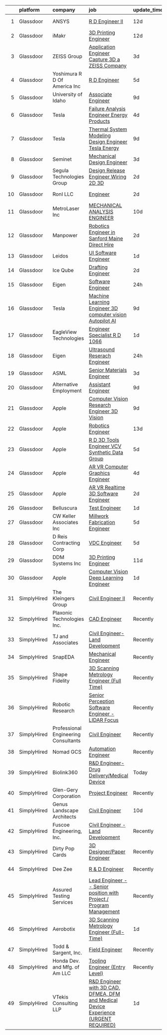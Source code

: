 

|    | platform    | company                              | job                                                                                                                                                                                                                                                                                                                                                                                                                                                                                                                                                                                                                                                                                                                                                                                                                                                                                                                                                                                                                                                                                                                                                                                                                                                                                                                                                                                               | update_time   | location           |
|---:|:------------|:-------------------------------------|:--------------------------------------------------------------------------------------------------------------------------------------------------------------------------------------------------------------------------------------------------------------------------------------------------------------------------------------------------------------------------------------------------------------------------------------------------------------------------------------------------------------------------------------------------------------------------------------------------------------------------------------------------------------------------------------------------------------------------------------------------------------------------------------------------------------------------------------------------------------------------------------------------------------------------------------------------------------------------------------------------------------------------------------------------------------------------------------------------------------------------------------------------------------------------------------------------------------------------------------------------------------------------------------------------------------------------------------------------------------------------------------------------|:--------------|:-------------------|
|  1 | Glassdoor   | ANSYS                                | [R D Engineer II](https://www.glassdoor.com/partner/jobListing.htm?pos=122&ao=1110586&s=58&guid=0000018397890c4fb1c93f76bf0ba20b&src=GD_JOB_AD&t=SR&vt=w&cs=1_1564cdd2&cb=1664694685161&jobListingId=1008148245836&cpc=BC94DADD91C18169&jrtk=3-0-1geboi33qi9ij801-1geboi34aihnu800-2c2fb8e9d962febe--6NYlbfkN0C1CYJ5HQK12A7y0ZBhFhW3e-LGRaOWowYCOYawr20fAAtkdEaA_V0btbDEqyXyfl7_0kNtK_bvxMJxlJXXKhoUYNO0ePNhFwZtOTpA0i9W9nTzcCKfGJsNb9XmuiTMBZNAhMpLB40Gs7KMLqqHMtG-fEO9ycoEOJrF6S6W8ElvmfESOwCaAKOLjRc4VvuPov5HZ20vhh8JIhu5G3ZAt5-IMZPC2i2GEkpJZOJRrI1j_OzGC7nOK-F_qf40KgtX9HRTcNTQiY6CXrTv9PO0jsgFiQDrFP-h_zObg8v6QF7ViQ17a5qrrmlfEMZAiVUnrrnd6FOK5Z3tcsT5HAzduodd0ttoBA5D63leO19TJ_RnII9mr7qiX5HGGAWNl_qcxCnkJ1lebQvCVSgMty8l3irYoRwF1SztskFnTaDjYcBG_HeBYu5CqETquvyGKzr9fnnhQ6QO94rM2Vx7et3FvGxGT6TUIiQCzLLFXB4LzjgHMGuMn3ul0FFAbt8TIy-JK_wFRW8a4lTBflq6MwQY-PrU_DzdibS-G3Sjir96PXnbgVCOjGdfuOq9)                                                                                                                                                                                                                                                                                                                                                                                                                                                                                             | 12d           | San Jose, CA       |
|  2 | Glassdoor   | iMakr                                | [3D Printing Engineer](https://www.glassdoor.com/partner/jobListing.htm?pos=102&ao=1110586&s=58&guid=0000018397890c4fb1c93f76bf0ba20b&src=GD_JOB_AD&t=SR&vt=w&ea=1&cs=1_a1f0c28a&cb=1664694685159&jobListingId=1008149328554&cpc=4AD8EA367C4B8F97&jrtk=3-0-1geboi33qi9ij801-1geboi34aihnu800-be0d88b5a5c7d15e--6NYlbfkN0Cp_WSJKd_Pz82imZmURPbhd3kYBsiZi4lpMLOH6vOlLB-LEcol-KSTy5f3o9ziClAHIcFlv-KA-LtdMRhU_IJKDfqwkxSJszgGYJ-M2QnMEotZaTd2K9bUuGl18AMjbb77X-PT6IPj0kLBYFPZG9QBu-OMzvNwCyD6oCKSnAKME-6O2gFRDfvxZe_wrVlzMhJ-iUyYSKngvJSLLLMQIiggYjjHT6vehaldtOkEAF35HG9VXqCJEUZy-UV8dg8yYhFTy2p_0eovw0mQIrZelxU4AZDVispPMZKhDEd5HiPGLSYKDAs3XOZtEY7VMoNFAtoUnGmkW_Y7AqAnw8V7lsbxPlSwDP8QCs4fyz8Fujh3jUpgpZKf-GsuEqS9Hq4NOpgFoXwYXhRk6hRg29ulHOfq2q_9XQnaYmJBIuhi4suh-2VLWmc9TMaXZnPwsJtvM22GyVnC-7JBSybXcvbsTNurLNvU38cUYx358ZNv-xPfy7irMFcDyntpUgPjAqb5VuQC41uy8o4KRLmzkVOB-Wc2)                                                                                                                                                                                                                                                                                                                                                                                                                                                                                                                   | 12d           | Brooklyn, NY       |
|  3 | Glassdoor   | ZEISS Group                          | [Application Engineer  Capture 3D  a ZEISS Company](https://www.glassdoor.com/partner/jobListing.htm?pos=120&ao=1110586&s=58&guid=0000018397890c4fb1c93f76bf0ba20b&src=GD_JOB_AD&t=SR&vt=w&ea=1&cs=1_d1ae9a66&cb=1664694685161&jobListingId=1008168959646&cpc=C19BE7EA145E205E&jrtk=3-0-1geboi33qi9ij801-1geboi34aihnu800-f324079a04101e0f--6NYlbfkN0ABwDUVlT3Pw5qAnq35jQOIcsB_LA26JxM8HdsefTKsTYrVDwiM5TWMOlGhmVVsAqFq6O2qoDahaTQUUry23CMEJkvDFUwFp3I6OZKqvUTIO8ASdqKOwPXaoeMWfG6j0YwA-KyTJn8Py_K_7Wn7XzZ_ZyR0Ab_Kc2-QwAvd78vUpyIGwl7qYqU_23xoJnvJGf9TMAHTJuSIYKl6ZGtC4ZEfCf1MWVXKqfnzI3iZonHewEwYQQJMvz3XsbwxDBc117sEoT9Y_IvuTndYqq6rR3BfLfngqltCJbBfj4cKjtisFUxJOgycVubb07xCGr_A7U8MGNkKHpq2WVbEscnoYMvEBKcBoaQnvf6vk1qNcp2YC-PTG2k3FoHEUBynbfIwB_a4N3Gx7IlNzQh6eQSMiEO_qq4VVZ8ccylR8BRcKE3Ks9lln6owiMleUj3R5zkSd4lD34qkcY48wJ7mVrNkkjni21j629UWC50aaD44hJ1Ns-MFQvee7m7G6n-w0hW1iNCdoX7fSO9lkzA7BsmMNUp3bC007thooGaRcCVG1GkTnQ%3D%3D)                                                                                                                                                                                                                                                                                                                                                                                                                                                          | 3d            | Santa Ana, CA      |
|  4 | Glassdoor   | Yoshimura R D Of America  Inc        | [R D Engineer](https://www.glassdoor.com/partner/jobListing.htm?pos=119&ao=1110586&s=58&guid=0000018397890c4fb1c93f76bf0ba20b&src=GD_JOB_AD&t=SR&vt=w&ea=1&cs=1_7232d2c5&cb=1664694685161&jobListingId=1008163596718&cpc=A356F292FF34F670&jrtk=3-0-1geboi33qi9ij801-1geboi34aihnu800-324da9eeb5668e3e--6NYlbfkN0Af7IH--f52cTUDwFMUanxXcd3NiV5wYJyzlyk1G5yREQF66bFL11wAId_9hqsQjP7OLjrKXBlbxvmPhRvXC0TuzHgmATA6BCaU3MIA3qoG5iYxQfy85KZDxHzl8PhoEiPyqdMzmxTGQQoNsCUFSRcqScZAl5Zk-6A-jGgcUPz4AyuYV_D6Wl_mRMwYsdj2dYyEuiJlNs-9kDCPWV66VtgFtx6dQgzAY4RtvQakZ1G_XU095IniwwO_i-W8dvvjG3fD5jxROVyVBBHdA3ud1XbTYB7i8cmSb9cLZKGJh3uFWdNxhk4HP6bsUm7jtuFtHaHzx3hgABFjONRLWFdETpwPC2kGT2uVGR4rY2haKb_EMehSSl8p6BMnx1lFcB5nm62cYYXqvhrSqwwqE7pXxkuDE9jEvPMSbwoJaiVJ_Rk7UMYo3ZYKgwx3ZyLTDTH_-dR316gkKgetBGQOCms4d92ze5MpAwYc0XTPuZumrGs8Flq8hUpCxxu4-PdQJ8EyGLR8jgSvKX2Va2R6Uu6Q1-o1)                                                                                                                                                                                                                                                                                                                                                                                                                                                                                                                           | 5d            | Chino, CA          |
|  5 | Glassdoor   | University of Idaho                  | [Associate Engineer](https://www.glassdoor.com/partner/jobListing.htm?pos=107&ao=1110586&s=58&guid=0000018397890c4fb1c93f76bf0ba20b&src=GD_JOB_AD&t=SR&vt=w&cs=1_5117b88d&cb=1664694685159&jobListingId=1008157027137&cpc=039DA5D2EB257540&jrtk=3-0-1geboi33qi9ij801-1geboi34aihnu800-17ed2184d355e8ee--6NYlbfkN0C3BzQoXwz1MV12nennXSH4XHtHixj9qnUptUTwomOmbFqIS368EfB4z5Ing23qLFI9tUkDGY76CsCdAl9zg_RCJc2k_Nle-qcuES2TdsiB0GmqLoegFcknwaL1O8Ch8gE7irKbfxMrmFOYvY47YK5OjRlBwx15igQ3zF3XVH1rIbvS47d8tSZFVUmIkat4yvAu9U9TIpr_byRUSrH5QJRUlv4uFHGzstJ-cigQSxbqE-aLhrtt0oO4tfyz1FAH_Hb3ln-l1nTlnYcA9TtKrWXSviuKyJeibM2YmMLCTggJpjcv5oZdRjGWhU-b1egMqWyQijpFZWqSgADitRj3avZVi1Top0VirgrZSLn4TRmRozAHCBcsOyUS5x59WNGTs25aSsqwlFqxAZoZRpWT1eAgZc65QXSCWvszh2DtSM2zYpR13Q1DeYINYKMKc3UAx6cYIyqIapvpEFT0T_l_8ewO)                                                                                                                                                                                                                                                                                                                                                                                                                                                                                                                                                                                          | 9d            | Boise, ID          |
|  6 | Glassdoor   | Tesla                                | [Failure Analysis Engineer   Energy Products](https://www.glassdoor.com/partner/jobListing.htm?pos=130&ao=1110586&s=58&guid=0000018397890c4fb1c93f76bf0ba20b&src=GD_JOB_AD&t=SR&vt=w&cs=1_ae318265&cb=1664694685162&jobListingId=1008164707386&cpc=654405A9B1E0A9F5&jrtk=3-0-1geboi33qi9ij801-1geboi34aihnu800-4b62a87f95039c58--6NYlbfkN0BkX03mv_qGbDFMol2YHqLRvzzvm2LmpzMO_FcYL_FtJlnJTzsjtFTdelRG5HbGrIfwhsFhP7nCQWLe-qGtTXlMaURe3SqBk-CRP46NEO9NjNNgCruejaL2BwQikU0nKzd-zrm0vOPSvBg6AbR6d85NzyO00-8upTpB2lum3IrREHumqkiKwNr0TMKpSHYv8j4aeOT9neHZuc89w8QCBP9Q-QL7ct386-1frH1t4sZ6RouSnIGEE8t2aBBHK4jJvOSvqSKE00An4KhpETtv84PNCk7NUwFn-U6BqWic2CJr1cjQmXHUKo3kLBhpz5djgsRMle_6ATatlH98RPZtRZhvdMBepELDIWPp4HZFlJeI37KBpSoQBN-Q1iJZ048gCkNSk1DNhWPF9q6KWCT9xnr6efjMH8cFwDlcww-UVgmtarul6JyGSpyNQwa5V2wJ_1MgLQBwPYRUNYPm_YrFgGGVphwh3AY66xjkXIDB7hIU7ZjrE_E-xvlRib4rsDvmfjR-ThtG7r-I3w%3D%3D)                                                                                                                                                                                                                                                                                                                                                                                                                                                                                                     | 4d            | Palo Alto, CA      |
|  7 | Glassdoor   | Tesla                                | [Thermal System Modeling   Design Engineer   Tesla Energy](https://www.glassdoor.com/partner/jobListing.htm?pos=123&ao=1110586&s=58&guid=0000018397890c4fb1c93f76bf0ba20b&src=GD_JOB_AD&t=SR&vt=w&cs=1_feec6f04&cb=1664694685161&jobListingId=1008157143649&cpc=654405A9B1E0A9F5&jrtk=3-0-1geboi33qi9ij801-1geboi34aihnu800-60b9ab388537356e--6NYlbfkN0BkX03mv_qGbDFMol2YHqLRvzzvm2LmpzMO_FcYL_FtJlnJTzsjtFTdelRG5HbGrIeCZP9oCSI6IkfhY8Abfd0JaqZnVfIB5X8X3ozAa4Q-D4erjnObdCn3shoA78AE1rPOI1E8DjIYvWF-QTIMEQJCZjmLVQg4aJsH0sdnY_7r8kHkNq5-jT_s5bYgAbuEnxNMb5zRoiVO2uqlMgrKRlIkRMlbPeCf_XYoUVJcnzOtcJj6a4YKJi2TUh2-oWPByuoXRognJ9YwcGWF1QNItMV2CPH0J9WUJtYI_JqMbo-_WDKsx4yKckp8B-2TFWCiTWwcCOzYYGwIk0tHFflpNmZmvWa-fv5kv4IFF1j0aH4FLbiDfBdxRf7NpIH_6jU6eQwXlhNMQH95X_U3WD6bnDEBtrJK3FJ7oEfhtJ2-XB4CSiiTzR3RMXdasue2aKmYsQkXD_8kav3PA-3Hnhipsg00o88HY5XFQ9TP1L9WlZwOHJbvgt6VYmrC89_I2Jv86n8BzdV2vLsNmCV2Hxi0zcM3)                                                                                                                                                                                                                                                                                                                                                                                                                                                                                    | 9d            | Palo Alto, CA      |
|  8 | Glassdoor   | Seminet                              | [Mechanical Design Engineer](https://www.glassdoor.com/partner/jobListing.htm?pos=117&ao=1110586&s=58&guid=0000018397890c4fb1c93f76bf0ba20b&src=GD_JOB_AD&t=SR&vt=w&ea=1&cs=1_7a7767d5&cb=1664694685160&jobListingId=1008168646703&cpc=235F38378B0CF412&jrtk=3-0-1geboi33qi9ij801-1geboi34aihnu800-407502409e2f2260--6NYlbfkN0AuAjYKnBHsdkcMxrD7ZJITXxV72vImVt5xOyKRJQecNC9OW9e4NL-wLbES4KCY9yMmikcG8kgcmrBQcqi7O-x7spuQqjYUrQMVDojYjW4Y-nS6wc79eAcItaOzTDHtHpiIW-oilUY-m48xjG0EWeGSmTbhvwFinSHWKmNOUzXSTWp6FFkr2YD7BKwIcJwDPIeQLSQmttTcqZW9AtqluW_nNNQzGJEOYepdHTBh4E886qY-B8haWKNgt8tOsy3o3dj1-EdD05F-7DmsUoSJVgCmHo-cHcVhUpOeeDmQ6StPAx5n-AuBGM0Ubjh82K3ACYz1c0Bet0jQy73bdDiw2Cx73J9BLivzVXQxe8NWDVtoDA4D3mKZFn9AXJKuWTRyoxckp32jUTAkWAqJTWszV7pOXn27nnGcVl31QE_-_JZEJiPu2LoIVlBINfxQ1s2R4JlKlfZ-UhxCon8-VrapOUMc8tvocdTmx0_2AP2Jw3VaxEfrd6IqBxcP5wec7p8br5AKTySmdRgpTSfRPzUxMXTJ)                                                                                                                                                                                                                                                                                                                                                                                                                                                                                                             | 3d            | San Jose, CA       |
|  9 | Glassdoor   | Segula Technologies Group            | [Design Release Engineer   Wiring 2D   3D](https://www.glassdoor.com/partner/jobListing.htm?pos=105&ao=1110586&s=58&guid=0000018397890c4fb1c93f76bf0ba20b&src=GD_JOB_AD&t=SR&vt=w&ea=1&cs=1_f1fbf704&cb=1664694685159&jobListingId=1008170914642&cpc=4A4F3732B778070B&jrtk=3-0-1geboi33qi9ij801-1geboi34aihnu800-ed44c82e1463e642--6NYlbfkN0BzyIYrTMR_AjNKh_kvAG8N613gtHPANQ3sdLTkrtBd-8karw_UYrYBQ0FQtDD5mcsiGmrQPpNhwwWH2PN5tLUfk-AR5jdqd2uDvgG7hE7eTQfaE6Fm6AaZ5MIam9n802sbJiETwZ9WIuAEZhz8_fxTsx0bae_7zfA9tDpneOarFu3PE35975TzSUhxH9Ko2r_4pzA_PaVwdm7QN1N7bs3oQFMTjHYUZ_kREMfyF56Xq3lGdCEmMyWVUPtSus-Ty4WAYUGrFhd8RCJsdEzC2gSzkxszXYEj9xvCpUIdjZZuM0ryxhNZGZhNtETmj-_JOWWeM4r885pOKHmap8uI6pZn3odonYQjZR1mRIIRjhhM68dU3MyxUVc_3PRaXmMYcnvcGMBZ7iyrml4wZ69cMLaqLV1bqTvJCtSphA7gIQVCUIxJWjkknqnSIWQjhSXuGFcoPg7HZW_xTOZZ7EgRE32l-xDnpYUNHffa3RqYPZayoTQWTyjVkq-2dHzYIDafo4L1y_26l4fq2-M_I9TSjzj0)                                                                                                                                                                                                                                                                                                                                                                                                                                                                                               | 2d            | Auburn Hills, MI   |
| 10 | Glassdoor   | RonI LLC                             | [Engineer](https://www.glassdoor.com/partner/jobListing.htm?pos=121&ao=1110586&s=58&guid=0000018397890c4fb1c93f76bf0ba20b&src=GD_JOB_AD&t=SR&vt=w&ea=1&cs=1_725d0d9b&cb=1664694685161&jobListingId=1008170812410&cpc=AF8BC9077DDDE68D&jrtk=3-0-1geboi33qi9ij801-1geboi34aihnu800-81326f4cb25da020--6NYlbfkN0Dx3r3E47sSe5bB3PIy1uzBZvlB7xy2NhfhZMlxQTsxrAQD8T1sSXSYuYo00m7t8AoRU8q8QspyZUzxY4EA64TpIdqXvNEfDEan4FdymW80EiT5pzfxtpx_nM7TaTAQkmQv8wudFDtzBSVVWQjirIk_wh4T0cRhsGW0cqCQp5qv0UYa9nun3Ow6lylkA4FpArk6B_cjfuiuKl8oy-srs3-BibHZ209KAUX4iPMxIYg1fS5ti333uY4aBE53w61pGXCRfPX95ngk-2laUJsrrDClSyhtYlYBv0dmCGtpjXiZBHzRO7n3dDT9mwglYgTb0Xz5Jy18t-5M__dBgrOasWLJAik7_RbEdhgZXSMYYdyIk6Pj8eCCVBVxEWjNhn5kgOD_D9P67qk1Qv7hm5kwqEqhHEYOEWnt2qQWYTQfm9X8HNTnwTJlBaPkf5Kk6zwcobRcj-4DQoWe-LPW0jC38IM1q1RDIb-3idnto7uxvr_FkexSaumxl_UrkDK40FdxRzI%3D)                                                                                                                                                                                                                                                                                                                                                                                                                                                                                                                                                 | 2d            | Charlotte, NC      |
| 11 | Glassdoor   | MetroLaser  Inc                      | [MECHANICAL ANALYSIS ENGINEER](https://www.glassdoor.com/partner/jobListing.htm?pos=108&ao=1110586&s=58&guid=0000018397890c4fb1c93f76bf0ba20b&src=GD_JOB_AD&t=SR&vt=w&ea=1&cs=1_782071ec&cb=1664694685160&jobListingId=1008153429900&cpc=1586DB30CD7C55E1&jrtk=3-0-1geboi33qi9ij801-1geboi34aihnu800-d71a929c30dda276--6NYlbfkN0AY4guaBc_odNxnJHTncvfwFu86WvDwtbc_K-gSZc1x5MVioGHhmspA09LMAGNBwsSNqWbrgcxvJ0I5_Ik9R4xMG45kX_nLpOGWdCPUhwFi6GrXv36dbozP5rqIRn_jRramuzZGP3gQaQh_SWhO2-9wXMpiw7jDXdRvP2Cta4BgrjQ2FJ9dYo8kr1dm1XrJax2SeytTnEzmMuJWTdJ-kToiWdNjm1Vu6Q0uvEgkt-4HhdbMGh8ShkemEqvzjismxa0JOBVxiVgrEeI6g5wYk53PjkCHAC1iEEfRFY41ZWDIDj87zvLSSynGS5YaQq6_fgRPaQCQUkuhe54jLUENP3stALrqi0huGDI7fB4SAv-of3hLOV27MlUnF5jhegWCfx446b_TkNoAASOyBvMSzqDxAilN2anOj3qgv9mkP_ZDcwTMYfBuseiEssD5Gj6z1V7MNW3H0dK9R_WYZdTcvMdTWe_p4QJHAN_XxT1C5VT5djLCTcbdzaORzMlTE9oxfYewrXo9QUfssMl6IE4tJXzP)                                                                                                                                                                                                                                                                                                                                                                                                                                                                                                           | 10d           | Laguna Hills, CA   |
| 12 | Glassdoor   | Manpower                             | [Robotics Engineer in Sanford  Maine   Direct Hire](https://www.glassdoor.com/partner/jobListing.htm?pos=116&ao=1110586&s=58&guid=0000018397890c4fb1c93f76bf0ba20b&src=GD_JOB_AD&t=SR&vt=w&ea=1&cs=1_21da8fb1&cb=1664694685160&jobListingId=1008171125765&cpc=D01F56F24F237C35&jrtk=3-0-1geboi33qi9ij801-1geboi34aihnu800-cd0b1d84100dc770--6NYlbfkN0AA2Y4OilEJ8fV2_CmNSOV9lZxPrargWNnsCwYXP5YtRbYyGvzDUgDsnHlE0EvJ5XT0If8gO3xDTxJJ1ox0Lae7T8RJ5LinaBLECnc9dhjY_8yMvDgyaH8HrXpRUUv2rhlmIcSkP7NsQyssBtP0GSiBxNLpmuJzzVNO8FPHTRu0Cb2C5doarQxgCkEwVztKhxrJd-CgvVhTypVP9r5J34vqZazaLmw1biCZUZ9F6Mqs8m9zpM2SzxjhxhbrVMb1hFfdRkB5fAmua-1M4dgcA4iWXgeu_YPVWIZ-xuekb8SNLQn8p_T5bCfYVlCebab4F2R0cwiZjb9gIHhPBGK-jotPKQV-8qpCoWWa3PARMSGvQo5uXJ8EZoH9-YBYp9_7ztnzeawIaaOq1m-UMAZHGGdMRCFnI33XE05DW7mmoW_rkluBUSjGmhdVvJ9C20H7wM-XPdBMPu2jFOesudfpD4yVIiCVB1Jc1dMc_og2oeU4IDDVy5Rhj9lOI2wrZ_TflMkcYlAHqz0XIYi1pGeh0ybilP3TaNqSFSJzNTKoplj6E8dmu_tjUeN8SSfDqSjoVME35ksVUPIiHA%3D%3D)                                                                                                                                                                                                                                                                                                                                                                                                                          | 2d            | Sanford, ME        |
| 13 | Glassdoor   | Leidos                               | [UI Software Engineer](https://www.glassdoor.com/partner/jobListing.htm?pos=128&ao=1110586&s=58&guid=0000018397890c4fb1c93f76bf0ba20b&src=GD_JOB_AD&t=SR&vt=w&cs=1_e474798a&cb=1664694685161&jobListingId=1008174940690&cpc=6BBECBC74F3AC36E&jrtk=3-0-1geboi33qi9ij801-1geboi34aihnu800-87ef00f2ad42d4cb--6NYlbfkN0CZUO70VSdYKA8PR3jfrSh5ljhqJhfDt0PzQCMubt8cRihWbmqO_-Ccw6DGinMZCyL-q_MKRV6RpvXRPHfIP7W3Cluv8vGXohBic8OztXb37dzBkDkbbwBImvCuhceIguoe0br3YMhhT39Y911YlJHitGByarkCwcR0mvKS4K9DpFxndMmb4XlilGgSchshiilLb0p17nzyAFTEXoyzNjIea2daOovGRn0fO6F-h44qo5e1V8JLmbSUxXJGhEkrtUYfgXFLWRzoluenb6g_uzx5O_btPtJLstkeyNFJNf4kXmaM1fD86hcIYsOmmbfMPRwvqoSSHhU6_DLPctQkkDUxqzQ5TssLQA_mXg5Yel-Ib6sqtEl9rr9JzYg-QhMaQWm4MiuNZK88BVJdoGe9aQvU4MQGx2uPwNf3xn_imxZRGqJdeXEexHngzxswJlobFO_bRtZrIQFoWaFU1Ib2IVNBkHp6hhq9bx2SUfq2NaFh_8C4nA2LlPZvlQFm1JimXPQCq8ZEZB3RRHkTwKO7Dk_zXIKEloIc2_VycST6O7k-XeyIhM05ppntReqnoK1iAJ6iWRxlByLpTeXwUmytPISns4B_KXBU0FaWL-w5bHwixsZRA-wabBPRNbWiRIqjlNE%3D)                                                                                                                                                                                                                                                                                                                                                                                                          | 1d            | Columbia, MD       |
| 14 | Glassdoor   | Ice Qube                             | [Drafting Engineer](https://www.glassdoor.com/partner/jobListing.htm?pos=114&ao=1110586&s=58&guid=0000018397890c4fb1c93f76bf0ba20b&src=GD_JOB_AD&t=SR&vt=w&ea=1&cs=1_ed526c13&cb=1664694685160&jobListingId=1008171160403&cpc=412D8C26869823CD&jrtk=3-0-1geboi33qi9ij801-1geboi34aihnu800-902b72a9f38ecf97--6NYlbfkN0AzysxqwAo8HISmmYY1n__HKwGgR8DMI4NApDDvsWGG5lmJ6RHFJUAN6Jjq65alFRXiLjb881rU2BXx1BaMhZymM_4Rp4yzIh2F9uEM77GLcKuAzHWCor_hisJNXhA-dwmKNzW_-xY3ih0Fg4EAv1lw8u3VPyNGwk3VuOqbh0158VMprxka6yYCPrXyC48-nUQyAR_F41i1UIPjnNGOD1bhUoB-2czVm4w87P6qQk9U64K24NBhFFzv-63IUrSzAD2-OvQtVcngax_FFVrYoM_LgFRRGTYQPiK26UqFBGU0CsX-rGFiC_nMe2nkRJQOPqykwARHJBFeSh3dGLS6zD3ZJA_G2rxXsacqxE2LxHiAXQvpXrcajFd9m4uKMzxZLFqvF68Nn1_dijIs27Bn65CzCZ8CygtIzYMxL05LhkE9nEtv1Lzb_8uYaO7VhVO9RLIqvOi0tMTv-2Ck0gDeV4zxrPgZjlx8_0MriLTfQbud-JfY2SKecs9NbDu1PTjLWHC3EOKhgTCpNWsjyolndDmR)                                                                                                                                                                                                                                                                                                                                                                                                                                                                                                                      | 2d            | Greensburg, PA     |
| 15 | Glassdoor   | Eigen                                | [Software Engineer](https://www.glassdoor.com/partner/jobListing.htm?pos=124&ao=1110586&s=58&guid=0000018397890c4fb1c93f76bf0ba20b&src=GD_JOB_AD&t=SR&vt=w&ea=1&cs=1_f449b421&cb=1664694685161&jobListingId=1008177568820&cpc=BAEB662971763A76&jrtk=3-0-1geboi33qi9ij801-1geboi34aihnu800-68e281d636d38908--6NYlbfkN0BcMBWLLWPzxGyX6eNUMdgEQts_3dj4nbfxMQ0xRZB9UvBbf_6XZm6ahz74VZV8esyd1fFn-GjONy-wYKTTycdJm7XGWTlRyEtutF0GGcqF3VVcE-kbYs9Ht4UVXmnBiqVKO0aPhwYhRmL4xOD3vefqtzYd9IVxiJrgmr3n4GzVOmSVWjvqrPUA70f8ZNmJUP0R3IX1jHFcGQzbFjxb76VjHg55ii3MLLYTqTQ25GX27-84iaXUtvC3-uZcml7Gye8cNlhqV_YEKv3xkmOVh9fK_stW2x_AjAy70McN57RuQ_fxh4HhNxY7qmTSAfJ6B9wTmBYgfzFVFI7sMGLaEO5g2UqmZGWGqCOjI15Go0JUOx8lwW-L5YVn3QSw8xyh8oSSj_jQ6dNAlF_K0w-eV1iJXBZbycCoIw32fib7P4U-2sEgDxt2YOSEF_heKkqKGACHtN13hsS8Op6D7b1k36xeuHWxfGJXw9OGl60wD8pCsc_tTG0vlRSYiXluBUtNBuiUGFJ1v_nUpw%3D%3D)                                                                                                                                                                                                                                                                                                                                                                                                                                                                                                                          | 24h           | Grass Valley, CA   |
| 16 | Glassdoor   | Tesla                                | [Machine Learning Engineer   3D computer vision  Autopilot AI](https://www.glassdoor.com/partner/jobListing.htm?pos=106&ao=1110586&s=58&guid=0000018397890c4fb1c93f76bf0ba20b&src=GD_JOB_AD&t=SR&vt=w&cs=1_7e9c92ae&cb=1664694685159&jobListingId=1008157147803&cpc=AC285F3A3ECA6BB0&jrtk=3-0-1geboi33qi9ij801-1geboi34aihnu800-d5e9c147dab76aed--6NYlbfkN0BkX03mv_qGbDFMol2YHqLRvzzvm2LmpzMO_FcYL_FtJlnJTzsjtFTdelRG5HbGrIeCZP9oCSI6IhyQkD8o6QczEhFHS8bc9ccidfDLyhleeKHodCeb65c3W7VGqXMtY1JJ-9Qf7JtNV9vq-kqFsbGK5nuDr0LceVmRbO6eAu0lOeP1pWsDYyc8PmPYTy1zbyO96Q6MsWFbNhoWBertXffUSvfXYlgFE4AzH_0_ahhkOZUc6pRVDPLttoWmutPa6gQavbKA2bD6LjeLFmURqBVskipnLsq-V3ihBXjcX9LVSUMjMh0VXLQrmmb8bVvm6TlMLbH-03oH8NjbZ3iI09bZ4Mfv234JrWdyidbVfhwA6y5PVpn9FvVbYlHLXry27SlzcxsSeHClj8S7NWckoASHWNyfrD3I8HVH2ETUiZTGHTyYwVCempnMvpwE2RBSdMeSPbsaJNNW5eMvm0FBKjuHGEggZnC2y6bI-jC5FK42ekeI6aOHpZKuF-dJUj_jxQYhJaHpfB-V1FjfmYhIRPlL1K1CtHI3Fgs%3D)                                                                                                                                                                                                                                                                                                                                                                                                                                                                  | 9d            | Palo Alto, CA      |
| 17 | Glassdoor   | EagleView Technologies               | [Engineer Specialist R D   1066](https://www.glassdoor.com/partner/jobListing.htm?pos=110&ao=1110586&s=58&guid=0000018397890c4fb1c93f76bf0ba20b&src=GD_JOB_AD&t=SR&vt=w&ea=1&cs=1_88be9a92&cb=1664694685160&jobListingId=1008174420099&cpc=0AE43CF55DD5119E&jrtk=3-0-1geboi33qi9ij801-1geboi34aihnu800-ad50c04369402505--6NYlbfkN0C-hhYR-DJldilQl27K3A9Lj4WN_tAi61opkf2OVfrnauJz4Qg3Bm7P5fU1REfNtYk9MpR4Z5MG7Cu_h2YpA3gJFKBH6rfOia1GjiK-9x7w7_bHu9WhOIJnGdR6jGLOy1ozjj3DIQCJtcZE8jMyv5ZWis04aVYQqMqPPUpAL-vLt1lD9CSjcSBbSI_trGUHT97N-rrhZgplAtNNTI6Tt-E1he4uHHV-NnL6EEGJ2FwS2JCp-VLUsos2xGAHyk-JrbxXx-9j-XPAK-HHKRKBYFrwY2FVdIsgGkgF1GyLSpfslEkLpOLWQs4_XAJ4SpTkP3Emeyl_mmHFrIPl_0h0SFQuZHOcqimRjsu0Uqjiu4Z99dHDiGG9WCUgllPLdCSjNGJhhsiewVaux6VEQm8RnSCjEUUKhpEIcnRfRlyWsxTa7khWbWE98_Vsz1I_T-WYGxSw88N-NAWWY1Z8eRCKRz0_uFuL7KsLDqh5nH9V8sdA9czPlWjttt3QL04oNcYIH8BGLEqiDX32dnp95Q_3f-Gp)                                                                                                                                                                                                                                                                                                                                                                                                                                                                                                         | 1d            | Remote             |
| 18 | Glassdoor   | Eigen                                | [Ultrasound Reserach Engineer](https://www.glassdoor.com/partner/jobListing.htm?pos=103&ao=1110586&s=58&guid=0000018397890c4fb1c93f76bf0ba20b&src=GD_JOB_AD&t=SR&vt=w&ea=1&cs=1_0566f0e1&cb=1664694685159&jobListingId=1008177568822&cpc=3761395185B81764&jrtk=3-0-1geboi33qi9ij801-1geboi34aihnu800-3b6b73261ee56bd4--6NYlbfkN0BcMBWLLWPzxGyX6eNUMdgEQts_3dj4nbfxMQ0xRZB9Us7QRgeDJ34x6ATn2aa_41FZBqgmOfMezq3f0sA-EmypRRZFxmx-BEcH2bOiY1eyJZqx9gBrfkYvxE52EpyZVjZ2jIGT0_bqjTw3kZN8v_fRa4QVjs8gKItJrKU3Ze2qZX1ZFNGYXxy_Oj303s9FLNfa_7WQ7YVjwBHFzhLf0xW_jKAe7adk4Rizix0q2wktnkt3V-b9GhmwG-CwSurON-VKk67CdDDcIXV3EI0uWSR6fZqrX6uiJoKTHxSwpwB3VKwrmiOcGhaUMAqFQH7KxjQlQQpQgV2AMvYN7UYiQRvifY9hjTSLyi8XWlcoL5Kfc6X8sFrS2njF2UgdZnqMVlqtTiKUCr58yweD5VR8e1hdFMGS6g5h9ZLmW4WK1k4lLkDYsyQ84Vt_8xX7-zxD4oJbSaR0vKFlIY1L3NgmQQtSwvTU52WJQg2eyL_LR53LF4yFfTnlyejXgqN3jO2eTlZC_HDMmPMH4_D9dvp1tsSF)                                                                                                                                                                                                                                                                                                                                                                                                                                                                                                           | 24h           | Grass Valley, CA   |
| 19 | Glassdoor   | ASML                                 | [Senior Materials Engineer](https://www.glassdoor.com/partner/jobListing.htm?pos=109&ao=1110586&s=58&guid=0000018397890c4fb1c93f76bf0ba20b&src=GD_JOB_AD&t=SR&vt=w&cs=1_6d80ab27&cb=1664694685160&jobListingId=1008169221412&cpc=F7BF06EBECC7ADF5&jrtk=3-0-1geboi33qi9ij801-1geboi34aihnu800-b23ab388da464669--6NYlbfkN0A_DDXJpBmDjNhNk0SonxKsswszHAivHatKsF66mYTBciCWwIObBEHLri0ZjyN9jZcNlJTWhI56ioZzke-M6ankEi55kGwN-Hvx1_XhTywX4wRqFaXcky-85YFk1tBqYXSWnnKYL9wmHXTjLfweuE7NfItf2TVdbWGu8SBOdcoOvhnJogxHodSd7MyxW61iTZcb7wtYF62FejxXvTABqb7lLKG70hS2F-nU2-qsbaAqYY97NKY5CM0T4oAKNWHnbAnduVstfUpkXZTZbjMCc54saALwWi_1_61MCqwuvdCMKezIrTu_TjyL0xpjc0aRxDh5YOfFShoCKxFnxeaENPSMbLvr93R-hfGGR81Wn3dusimTpoFnzlNItf_2wtFH_oxbIvYtHhCY5I1tD5pXhKsmmOaTC36RY0sKScuqJjq8XcyV81bhvS0-PWxe52rg4hf9LpOlzdjFm4TItkcefzJd9t92KM9fC2YsPCCMVpfE8S5osfY2ZfX2Np25aEATRdFusBKf8t9YXgBCem78URhRbBUX4mVfUpGFJtwwUBqrQyJWCBlinQOl0VbM_KVUlL--_3gv-6WRj2GvfhiOuQWzq41ufwLyuVqoJZ2ly8_79ZtSE8B-W9ZUvGO0T4tAWm-_WWPHSmJe5mn17rpm40QhHysJ_hQXkb93rCEG7zlMYQ%3D%3D)                                                                                                                                                                                                                                                                                                                                                       | 3d            | San Diego, CA      |
| 20 | Glassdoor   | Alternative Employment               | [Assistant Engineer](https://www.glassdoor.com/partner/jobListing.htm?pos=112&ao=1110586&s=58&guid=0000018397890c4fb1c93f76bf0ba20b&src=GD_JOB_AD&t=SR&vt=w&ea=1&cs=1_f261aabe&cb=1664694685160&jobListingId=1008156706400&cpc=4A43B94DDEA77FFA&jrtk=3-0-1geboi33qi9ij801-1geboi34aihnu800-af68482f8cc27335--6NYlbfkN0BYYAIycME9T8zCP9cKb0HCNzunPDVcpePbuegBJPO4l-t56O6BkL0-vZMSwVDkKBnwiIwyBZxatDS2m6v3WIxf0Q18UCpotFd0rgDgYMBRmHdQ1J2hg-tcU-3bkVYAOLaothSDFaNsP0N-Jsh-JBIm9CzKzPUpvqDBTyxOpGrQa3x0bvBRtTTpmTFVuoyvY2GLGJKcVRtkuRAB1vL9AAHI1aRgrJrTiLAUIUbhd7AXLSQlLSaFHzMNGlAfIdEZGz_IMGjT8xJQuI-Nz1ngD44pHcE8BuCbJt-Wyn4_ZkoS9i4KMBXSGXbeE0Ho_Y3Fj6J9sF9PuHPcA7XeYxzCBrVIVQHGM_48RhrHQ0z8RV89tiCqZMz5_58z3ke2KlgO8cBYi4Nn6JeJAMapBW-muPi894nHG-Zzib9A73aAcNzQ9v2rDvGzR1tYiyVIi5TpyJwuMi4C1VrbcxOhTvXcGG2wpaokzNQCK3zUDYrTjWQ9rh1vEO2ognGT6Sggug3r1GQkbkm3ytY7rg%3D%3D)                                                                                                                                                                                                                                                                                                                                                                                                                                                                                                                         | 9d            | Torrington, CT     |
| 21 | Glassdoor   | Apple                                | [Computer Vision Research Engineer   3D Vision](https://www.glassdoor.com/partner/jobListing.htm?pos=115&ao=1110586&s=58&guid=0000018397890c4fb1c93f76bf0ba20b&src=GD_JOB_AD&t=SR&vt=w&cs=1_fa46705f&cb=1664694685160&jobListingId=1008156803361&cpc=AC285F3A3ECA6BB0&jrtk=3-0-1geboi33qi9ij801-1geboi34aihnu800-036eda3b392911e7--6NYlbfkN0BvKrLyj5gPmtZO9T8euul8TCxuuKNOtzRJOomxnwSEodTz2Bc-sPZlt2Zgji_QUXHiXkLBk8G_nDXkUDrPNrtCKwVBvBqlghJuyPsXvMQOY8YexkiPYTDLASX2OsvwcGHMSUCp_LWPYw4_hjDeKs6F9N0ILplDNc8eiyRIi6pNWNSBaffcUud1welJ0_BY7gwNQcO9siXl6MOBdT0Ie963jP-vfsB2PfLJ0YmVlbzat-WL0_6BjjluBbMLebYsy1lVvZ_ICzCHr79IiCogGB8WKCHUGfpDQsdooUPPJj84DwWo408IK8qyhwidtJLNIGoEvX8xNGJgDYyQlHdSm_W62Vf4RFVDHQHiQbbzgBjTCfI0BWtDpWGx1MyVYbKFX4RJxH6ZdWISTgUxpMfMBwbApSe-_ckQ0fBh9QqVG1oMZVAg3IH_klaePmoJWxf3tNpNP_hh7PUqXZw9OQcrEygG2bmpH-xCuWYKGCYZOeYoF9eSYMjNl1nWqHJLdZ9VpeHUGR0te8GFbJBnI05-SFiD8y_Pi73LyhD-J4q7M9GpknBIkRin8MgR5jIlzhCY2vi6B1iualSHTJrlztZwMiJly1uljI-t-hQXPcliIUaBoNWz8zteYEKZJvYKHZCjpswxOp88xzdC_FdpfPS77sE0-SJaHLNUsfMvHoUtew99d6juF4jRXUV9VZ2FNuIY5sJ-wewxdSWcVW6Qw4qV4zUaELHLHxqkzbG9nPXEDyS4ijPGqleIXhINxnnTbNf_L2QNZw3iA8RbVdyMUWPYW1v1SSVeg_sRA7hpN-navXG1uqiMFMycZcl6Eejbd6sMZUsHszZbtsEsxRq5UKwJK_zn0lrKnAxHq04DGSBRCi7DDeAShueKo8iPk3zu8KpPHRga5hrNmwWqJ2LnkCiiC2ZtC9x6f0Jb5rpJblOpynlPvrkUdnK6ysOvabliKwt5X51FaMQOYG-llX1NisOk5RSpzaBNJLAtBfI%3D)                 | 9d            | Cupertino, CA      |
| 22 | Glassdoor   | Apple                                | [Robotics Engineer](https://www.glassdoor.com/partner/jobListing.htm?pos=126&ao=1110586&s=58&guid=0000018397890c4fb1c93f76bf0ba20b&src=GD_JOB_AD&t=SR&vt=w&cs=1_3db039d5&cb=1664694685161&jobListingId=1008146967341&cpc=9908D8D4413DBB8A&jrtk=3-0-1geboi33qi9ij801-1geboi34aihnu800-959cddc43bdfacea--6NYlbfkN0BvKrLyj5gPmtZO9T8euul8TCxuuKNOtzRJOomxnwSEodTz2Bc-sPZlO_uSwsktAegVZmGhANUroNknTqZV8XvbWhU-F_2Oho5rgyCWoDEh9dYgXPh9wIkeLA6o_R4DAhko4XXniNaDGpu1a1Ma1CZYOhEB0FcNh5TF3dfZRjJsJuudYRolBbaRYzgeqOqeAqx5MPG_Pej97wjuIcADlLq_Uvd5iRWr9slk23sNoViGFHnMsoBhBdDuwWMUbmFW3S88VXJRt_G0WVlK2Tu8x_UFVMv_2Mh-wZ3MraR82ZRSHQ5DgZwtOLOFY3b68HWTzFLlsRcbQmQPnxub2X4SecoSyUueAkBETGe9aO0o9a3rofuJ3WUcLEXjM3QH6IhsAPfMIkrITMeKYm73naiDcqbtEtI8fUIcOlrx4GxBX6KmH-CyD7tfZdEKSpRQ_an3xESDL9Ta4JT07m7a0ZqEjcCFpx05Yj1_65yXDQNfxT2fUrC-o28OzTj0jz9oeem5v77HAOON5vAltYiZi2EilF_eGwiNLEyoDP7qzYk1GUqVVYKmCT5bmPrvXwbytKwGv6EeT53wkTmAY1f3pRdf8ikCK97JPrT8A_2ZyrrnBJzR_yyLeBBoEI9FM7L4CHHe2NF9enpwmcjESEIu6zwkgcPmuwyAGog2mJ9QEKSV3U7KURO5a_itNjEzd96Gu86wuByhv8GaIs1ycECS6ow_iE1Y8L4NJE_GuxgKL-0mhOh-WScXGratni4gKIgONy6YC17RW8-DXrM9E1kLda9fFl2-xB5FIYZTh0kgip7g7bFfeXrwDZSgVRREqcWRoITVWLexP-Bx1SAnd0SzBf2YIUPiok5AVeOKvVZ2Fp5GS6HQ4jbpQXyDeX0N2ohlizh4F0G5dBzungbFZTLCKiNqP-jsoN8HVxoGG_H6sB5cxAQE4tf_N6Uit6XXV4JXAX_USrjRg5v6vDw-qw%3D%3D)                                                               | 13d           | Cupertino, CA      |
| 23 | Glassdoor   | Apple                                | [R D 3D Tools Engineer  VCV Synthetic Data Group](https://www.glassdoor.com/partner/jobListing.htm?pos=125&ao=1110586&s=58&guid=0000018397890c4fb1c93f76bf0ba20b&src=GD_JOB_AD&t=SR&vt=w&cs=1_6ad9c531&cb=1664694685161&jobListingId=1008162438709&cpc=2CAED5C921A5F994&jrtk=3-0-1geboi33qi9ij801-1geboi34aihnu800-ec3bc16ff904d889--6NYlbfkN0BvKrLyj5gPmtZO9T8euul8TCxuuKNOtzRJOomxnwSEodTz2Bc-sPZlz8WNnvX-SLl97BUbMaKjJhSbxHtaX8fKpCidp55LxV1Ljwf5PvqFIoLcXBkIB1qJQMW7zW2kEX54PaaeTsgp2owWwuGcc2dEYRJxczCoiA1-ylPgsy1FFM1GocD1jaIBMw6ysXyUZvPuaqaLbFk4mu44qpzPFEzK6FgpXTrRMHMB21FpOv4pAZu2oshIrqqS5NjTUEbvzSJs-plF6aD4WPKEnChf8klp4lWeXwMaMLf6-1_PFcQv_QtRWRjdRA9ynnHReCKVBZ9rr2Swd-uJBxJ9tp_mESPhKrtdOVpMQ8KDpntyCxJa6eS1rMM6xuwgieJ4SEcxTek3yV484rvskXbQjwG4tblSGY_ubZpBLHhRoi3Ec_WKXzm5S-3Lq83uBLtrYHugCD5lcagteC2CelXQ3cv96jUza3wfTUuQ-R3ehvx_NEzP636hO49Mep8sZXreXWbbbCMgwZOjlhASApdhKlfKT62-OnXQGKGvG3Y8MLtLPXI4cn6nZd_rm1m_egLu7la0_oNDvectC9robn7sRWy336FMByG3-sIT0EDymZyawcYsd-LdV4uCUL9hezIiBXxnId3e_lGnL98tdvzj0UQw8P-0AXCvSP_5NqAQtJrdwUNGdje0H-M4l4YPQx4w_gfb3eqXUte9pG_bBmr7F-pmyYd1-FiNFYyRjECQl-slPbXH2h6-XHr5C3pr5wTZv5YkbZCS-wxQxtZjeU0_15EnhtXfcEYCKCd0s4cCYwh-3K4vtYInhqvq81gUJnkKkpyQzAamOlRyhjY87t7_9WvFUwaJaTeC7RyQuppOAo5XcpwfcGU6hLoJkKuGFmkDCSN2eq7kZ6DdMnwiZ9yTOHq7Q4XoVICz49eOGvB7FHyTLXcPtaQKYbqID29J0-YwgN0GNUIaguydn3Jc18IrqUcRmr6Sy7fx1f0umMpKL8yj3k1MSg%3D%3D) | 5d            | Seattle, WA        |
| 24 | Glassdoor   | Apple                                | [AR VR Computer Graphics Engineer](https://www.glassdoor.com/partner/jobListing.htm?pos=127&ao=1110586&s=58&guid=0000018397890c4fb1c93f76bf0ba20b&src=GD_JOB_AD&t=SR&vt=w&cs=1_999d726b&cb=1664694685161&jobListingId=1008164708812&cpc=8795CF9063CD573D&jrtk=3-0-1geboi33qi9ij801-1geboi34aihnu800-99e2c3e51f957487--6NYlbfkN0BvKrLyj5gPmtZO9T8euul8TCxuuKNOtzRJOomxnwSEodTz2Bc-sPZlt2Zgji_QUXGqaxS_MkpAETE3zLUgWdBlihxaYB41eASQdVD3DRFu8yCX2ZRTvkUlpFzl32q0UBxweqNeu9yWYbya76GxfCEWglDJPLWOUC7lJSue8QBLpDv14xJpJ7azfIJ_hpVdVU8DGeDxmbYFsCLqfClMcowNsdDeucET3QdZX7GRJFAp1H_2jU0Z-VPu2fsi4HAEDH9Qvd5ETwf1p7VUzQaCKAwrPyLfH9c4cy41IVY2E2-MDP96QzeD4O7EmhH7aI7ETDP2OxUVGxE7cx8Vj-Io-uAN1p20OeQ_K75bXN_kskCmRtwF8SARyb0pp2hNNxf3267C7wONa-HEH-o67N6gdQ8ZSQecyZHwIOQe6iIAjp988dHqxAhRi_OgBbcsAfNgjqXicXI22Dhx0l9Q7fpoiUFDfzgqucjjWCk6ElrWe-DfJxHcVBsjH4jRa_ZQyahW1JcE7ENcSI0iYndZPWegTKhqiBzZEfgvVQNPmWgEYCHolcrfVbJJrJCCvJ2UAAfGsBZlvZNnocI5CZZZ7pTqNUWVJKMLz4yXdUhck-_ZpdbL3Ig7I6-hPzebLBiSOPs6zU2qyUpB2cajwXNecOfhQmOEkAIXAQxB_BIKeA2LB_7TfllApA17aZFwKErMFvlWXaiO2B3dw6HpzLjB5bfYzbNkmXW8B8jU0dt8qpmP8AK_kCvjNP1-OOY2SdUvjabXCufjxnzYqoW3_Aj_8stPlb18UJBRMMSsjTJEsAwwM3QcrD01D7LFboaU7SUxFyLEY60IAB98mKnFfqM5BXasS1Mrswyh0zvEcKJ5x9eptbxpO3dwz__DP1fArUB8c5QCDqJdUA_dJ99kbMnQBXxEaXiJxcCpOXY8JZzvpg3gNr1kuWAPjQCj61FDFs2McXJeJdX_7mga0VVOatpE0mD5he6n3j1Ojo3gtcM%3D)                              | 4d            | Cupertino, CA      |
| 25 | Glassdoor   | Apple                                | [AR VR Realtime 3D Software Engineer](https://www.glassdoor.com/partner/jobListing.htm?pos=113&ao=1110586&s=58&guid=0000018397890c4fb1c93f76bf0ba20b&src=GD_JOB_AD&t=SR&vt=w&cs=1_da5c873f&cb=1664694685160&jobListingId=1008170405830&cpc=AC285F3A3ECA6BB0&jrtk=3-0-1geboi33qi9ij801-1geboi34aihnu800-6793e425a2cbe05b--6NYlbfkN0BvKrLyj5gPmtZO9T8euul8TCxuuKNOtzRJOomxnwSEodTz2Bc-sPZlbtkML8D-m4rPVtJSgYD-8yA7R83DROjxaCYcSYu9hV3pV3y1IK_i9rVBuqiXQ0qkod25yvTCQBHmz-H-AkRRNIYmUffeyDH8frHXcOyRazjIhI_11Avg4DWFE8DgOr8sHPt4GsHqU7tiDFQfTl6wtFByzYXhO9p3GU8jp8fNpgCLw7FUa8FMvhFB6XsXdc62p7N4zEduc9s-Baz-LJDBrTLGHOksj8AV2JF2cswLMBmTgsxOEkPYl323tmI4fLrNs9XoxANcfjMhp3Y9114ViG-8Xif9ZMM7pVupN0QktAjwNVANK6x14tKUT_9PSRzJ9fn1paAd49TIcXOb4WgQWtxPojVNHadepI69IEAtG-QwXdseG7s-1MnWZiboso_mNUCkbnnChslCXVMMXJ2oqwA_Q1WbU9vFRausazJ1GAdmOkNWlrZYCxAXb_V4hpLmx7_0vDq_1MNpvStWCL3cQEZUbuAjYQGip-6InCkOJJJqwgBDvXZ9lxsSfcUOBTDPTUQ0CPRKNUJdzBoIg-BVEdS9xFPfLB-JupcbH4hjxOE-NmA_xNSfgOuCZ5UKWM103REOwCzKcNFSLKiKvuDaQvmaZ4SOJ4lKkoZ4od3GiSBh32XqIdbmeLoKzGFqBdRLy-smN1JFsf7pz7x5jJSRsff9Z1NolwBOBspud_LUhaVPqDswBSY0twHtpE8UOI9dfWD5FYIUt6bBvxib1e2DQCnT6k0nuep_zBkHKP1cYLSIUHskjYDSkwitoPzruGSyp42nk-0V55AO8Ts1kTxc11dgGJdrzHIafVKHpWwxt76DT_RPNeZJg39UoN6AK7Nzq3A4w4QvZmTgQ5Bl-XqMFtnswfTg2tCwV1P_bsQgSJXW9TnzzzYZJ7zvqw8XZBInpKjg7n8ERPvyAZeu84WWHHJCO8C8h4dClOLXelnJqOU%3D)                           | 2d            | Boulder, CO        |
| 26 | Glassdoor   | Belluscura                           | [Test Engineer](https://www.glassdoor.com/partner/jobListing.htm?pos=129&ao=1110586&s=58&guid=0000018397890c4fb1c93f76bf0ba20b&src=GD_JOB_AD&t=SR&vt=w&ea=1&cs=1_77b83ce1&cb=1664694685162&jobListingId=1008174281849&cpc=1D891ED3EFC3904E&jrtk=3-0-1geboi33qi9ij801-1geboi34aihnu800-a2db870e799c9574--6NYlbfkN0AO-lx13pzomzdSppJUWL3QXsQT8oyFk4U4LWH8QC50CnAaWlsae1_c5bP4VqFfZxZZRUguySUtUDKS9NNE_BeMcablwGJHm5hxUczt6s3F5L_iNhW_1zY-NsYCDABRM-Zq31sLSOkRknpXTTh-Qr4Wl90JmQxJx-nsXwvnz6VK5VZLD1tlD6m_sV7ipjtDp7k-z97S5Zn7aDfKM07zocNQrLOaDjkQxjR781w4QtEPZ1s2h-UiRy2IJXW7tbW1VRKWvYnSfsWwReMEaGsd-TUK-l6a8p3jgqtRLW17wTIo_QjHnak_znhCE6fIXRJX9OVfocStoCoNRMBDaKDCVepP0TBpJmcbzHECWODjkz3xIT_DparkNY0L_dgU63oBi0mleueBztAAVhIP85vXvnyukV9Y2jGw7LwAICpHkriAQ-Fz1ChKVqPDqvJzTzb6k0MhBV-cA99X85LkfCG8OaasHSCmlrJHIhz7VoCpIWolCQnNeHuc1yyZBnA5AANu9cM%3D)                                                                                                                                                                                                                                                                                                                                                                                                                                                                                                                                            | 1d            | Plano, TX          |
| 27 | Glassdoor   | CW Keller   Associates  Inc          | [Millwork Fabrication Engineer](https://www.glassdoor.com/partner/jobListing.htm?pos=111&ao=1110586&s=58&guid=0000018397890c4fb1c93f76bf0ba20b&src=GD_JOB_AD&t=SR&vt=w&ea=1&cs=1_46c2194e&cb=1664694685160&jobListingId=1008162474746&cpc=FD0C804CFA90C8E1&jrtk=3-0-1geboi33qi9ij801-1geboi34aihnu800-f20402ea46b5e7c8--6NYlbfkN0DsBOlmEAMqZtav1V1WKZO3RUElpafjggtWvxyDQ3xFSnW2ELFgJeLXsYNXZ868OjRckNADxIka5LlBlP1elRLNPDb90gqDoAH07RATAeHpf7cRmP-r-drdED2InnL5puS9hqHX9hLFtRigmsAWUcZPzZNX75GKS24dWEc1G8W3b92VMl9ntAalY-2f8BoElgew6VR5QY5ZC36pf8FjiXg9AuI9udRLuDrce5ueMdkyQiOFeyWHD82O8AYdxEwlf7BqW1VQiCeyFYfLJjDOfbkW9xOSdZyAo50Ynj3nRyp3AnnOO5j0LK_yK7v8de6xttcU9VrO2Jcre6_mRvUrXIJLTz9rYqvtJdL64ubO9tVTZ2JudQzfe89Uxlp562UmwfvUxwscUd_SSaxX4-uV2PZNvhzFk41Q0gG1qMfpNyvSNLf3kUW6kDS0Urjr_XEZyq7b8sio57vkSjgS5BLmH-993HzdNELI9YHe5gz1DEXIwn93MMFtWK2rYldaQAlv4nn9jmTTI-YAR9Mz6LSluoMJ)                                                                                                                                                                                                                                                                                                                                                                                                                                                                                                          | 5d            | Remote             |
| 28 | Glassdoor   | D  Reis Contracting Corp             | [VDC Engineer](https://www.glassdoor.com/partner/jobListing.htm?pos=101&ao=1110586&s=58&guid=0000018397890c4fb1c93f76bf0ba20b&src=GD_JOB_AD&t=SR&vt=w&ea=1&cs=1_8a4f6517&cb=1664694685159&jobListingId=1008162665588&cpc=270C86DDE33792CC&jrtk=3-0-1geboi33qi9ij801-1geboi34aihnu800-d9dc1c8cd5521947--6NYlbfkN0CE6UcqJDOHjOFVhVSbEKDwv6wPjDAin8UBjpx0V9vVQXokIP2QSquYtaRdR3QjdN8IzKcMWTlnNS57nUkMAMd3nbD2Nc7sQqkQIEq8prY7Dqnt1yH44QUYLJxmNb4jieykZFSiyH0d5fO5XZ1cAZf2jQy7NzyfUozq4OZbtCIe86gosleEUOR8wJ3q31XKVVPv41kS9gfIFeOsSmSiRiMYUDScLSRy5t2p72pas0RXfFH4Wcq9T2DpIR70ym7H_CKVbB4Cxqp3ur5qXCg1O4rBP-54DaO3m5ep8ifn9vt3riVam76zC7ta9o-LMoUaLSXGOZHl825XzCQCbqsdALZDBcObMoHLeAQOI56gmnxEw8JmL8c6NoMC9YNMqLzJkFM8WyFLboboeoYTJ7u52jtEdUjumA4tjORN2SBxK_l-sQC-_5fMUaIGFQT6EkAxmAHWi6eHfEnmvgQVBFUBL0dL5CjzOE35TqRJxFINNuG_ekuNw8cEw3qvG--DwMxfnXxCVFKz50UuUA%3D%3D)                                                                                                                                                                                                                                                                                                                                                                                                                                                                                                                               | 5d            | New York, NY       |
| 29 | Glassdoor   | DDM Systems  Inc                     | [3D Printing Engineer](https://www.glassdoor.com/partner/jobListing.htm?pos=104&ao=1110586&s=58&guid=0000018397890c4fb1c93f76bf0ba20b&src=GD_JOB_AD&t=SR&vt=w&ea=1&cs=1_98d43ac4&cb=1664694685159&jobListingId=1008151577729&cpc=1586DB30CD7C55E1&jrtk=3-0-1geboi33qi9ij801-1geboi34aihnu800-6b87284d93a1f994--6NYlbfkN0Dcdjv7QqVaeFcp_CTvchrVfTQZ-TNfDYx95fzesnmmjiXVniYVVfjee2BsJSikVBzA4s4hvz-NKCe0cif1D4HS6NM6YcQYXhRaowMATOgAHTwfmLz-hnpuGLVXIbtInlttP2PwW3ZKvJ-_0ddCX1TqChjLh5hWm0R1OsJtDgatszG_v39rTGCCV_IFf1d3AQ-dsfNqqouO3o-Waie8q5Q9o_0F6iMETI_JKozaPjcCBOWD1LzFQvH3uB7BiVW5y36s3LxxehAc5UotLcCsv2CbxriAnPEReT91XDUsKHtUm4L1A_E2pp9sqlsPHEnpXhooljV_7UevnhMA2LKhzEELI5HfInz-xmKNFLhxtwAszvku3lrywLkezJnAy-c5AhHPT3BJKzBiHn3nP59Fq0FR6LAkmO_nrpbmzSuZboL7Xryb8v0lkX7hRymOuNrGviqedbppxLq3oLT9NeY9tTieiI40v9r2FgJz5gaec0gOYiTSKpLWBHGICiIa9xgIDGYXWT-UkKNB_Q%3D%3D)                                                                                                                                                                                                                                                                                                                                                                                                                                                                                                                       | 11d           | Atlanta, GA        |
| 30 | Glassdoor   | Apple                                | [Computer Vision Deep Learning Engineer](https://www.glassdoor.com/partner/jobListing.htm?pos=118&ao=1110586&s=58&guid=0000018397890c4fb1c93f76bf0ba20b&src=GD_JOB_AD&t=SR&vt=w&cs=1_58f6e255&cb=1664694685160&jobListingId=1008175989376&cpc=8795CF9063CD573D&jrtk=3-0-1geboi33qi9ij801-1geboi34aihnu800-282c09466f8fe2f3--6NYlbfkN0BvKrLyj5gPmtZO9T8euul8TCxuuKNOtzRJOomxnwSEodTz2Bc-sPZlO_uSwsktAej1YMp9Pm389Sq8CFXc5966ncxB4unaNxj1vB9oc6cQd6mE_aoEG3PNchrUeN9KK0RMTxkZgjUdcVcuRPwDP6wbEGFO3khN80Nxa-j8TCY51oj7_OJpm60QxokDlLEK6O-TrVWwTSVytLihX2sM5XNiPLpOQ0S6nNDZ0HeD5sKjj4T0JHJ1sqq9-EKCbAho-aP8fqRN_6MyYwDeUmWicbU0TZ7hfDWC9ilkdbytSl4qS4i7HVf0vvZHQD2fyiEvrCOfCmqa-5TfsDt1QYi9t1JVwoVrY56fNI7zNf8HLY_DBA8SC11mb1IvySVFFGGxeHG_Lg-4j2ILRTzKHyYEleMIsodhDS94eFf76fBrYNL_qYROTL4lvHNMsS6SqYXAO2BWXbUbZX6OlLGmlMzvZP6lbG0LTA81BOrDasqJM0g9Jc27hpFIeVGVMmmWgrGWQVXnECJSBE6t7LjFBDKvDL9AapAnYKFN6pS6uIcdVRyiGcUevN6LX4lccxueD0oliqvXWKOwhNlFIJm6oXt5oQFsmT5uPDHCi-4aiyeG3RdhCKqim4_shOgxZ3bWVG2cdxv3XvitdBtMPilV3ooKKYWbk4kopxXuYdX6Nnx1EauT4d-OqgPfL8WnunTW8H71r09PmsfpqVwrbp1lspBm_Sro7cCPAjeveFDvEVKhEuL3Ct-G0OS6Fr29KDebFlQEbrvUDl6-RYYFVuKbtd3W8TL_jekTJPE-6tyku9qJUoUWGlRqa5x_LnL1V0YNUUV1ZJUSWIsSYctpVkpvDymS3DDMWPSa4xkvnuSr-kW214ysRHmOreuVm2eL8bTVfcWpMy9Y6l6vcvDcgiXm-LFuMu5T4k164jMUoJ8WxtLkj1W8XVi4HJOQNMahkpebLQKgTpPrNMlHTqoIPLStBUak8qKpIA1Am7sgQps%3D)                        | 1d            | Cupertino, CA      |
| 31 | SimplyHired | The Kleingers Group                  | [Civil Engineer II](https://www.simplyhired.com/job/02Ay6hi2pI98nlgXtgH04NZ-acHoSlDu7OieZsrxxToMtuMKVIRC3g?q=3d+engineer)                                                                                                                                                                                                                                                                                                                                                                                                                                                                                                                                                                                                                                                                                                                                                                                                                                                                                                                                                                                                                                                                                                                                                                                                                                                                         | Recently      | Westerville, OH    |
| 32 | SimplyHired | Plaxonic Technologies Inc.           | [CAD Engineer](https://www.simplyhired.com/job/lJydaGONd-W9AxGv9Qv8Q66V7xx7GzAaFwXqFicqmioaiQeQmnSGBA?q=3d+engineer)                                                                                                                                                                                                                                                                                                                                                                                                                                                                                                                                                                                                                                                                                                                                                                                                                                                                                                                                                                                                                                                                                                                                                                                                                                                                              | Recently      | Remote             |
| 33 | SimplyHired | TJ and Associates                    | [Civil Engineer- Land Development](https://www.simplyhired.com/job/HKD9vegW-yjSZ6NbUoYyJ2AFhNxsrDSJG0X1979Xi59e5GrEVHO75w?q=3d+engineer)                                                                                                                                                                                                                                                                                                                                                                                                                                                                                                                                                                                                                                                                                                                                                                                                                                                                                                                                                                                                                                                                                                                                                                                                                                                          | Recently      | Vancouver, WA      |
| 34 | SimplyHired | SnapEDA                              | [Mechanical Engineer](https://www.simplyhired.com/job/jzkjftHRov66RsHKwh6ei-9ka5RZ4MyKR0Ia4cUaHdhye8j7CUwrBA?q=3d+engineer)                                                                                                                                                                                                                                                                                                                                                                                                                                                                                                                                                                                                                                                                                                                                                                                                                                                                                                                                                                                                                                                                                                                                                                                                                                                                       | Recently      | Remote             |
| 35 | SimplyHired | Shape Fidelity                       | [3D Scanning Metrology Engineer (Full Time)](https://www.simplyhired.com/job/83D3XNMPe2_GE5ZBrdBLfGbzdx0z8a3CICaiQhqlW7nnG-A5uzm3Cw?q=3d+engineer)                                                                                                                                                                                                                                                                                                                                                                                                                                                                                                                                                                                                                                                                                                                                                                                                                                                                                                                                                                                                                                                                                                                                                                                                                                                | Recently      | Huntsville, AL     |
| 36 | SimplyHired | Robotic Research                     | [Senior Perception Software Engineer - LIDAR Focus](https://www.simplyhired.com/job/aqesHYNw24F2ZL8wmRfPB2BgVTtDaFwV_NVKgEF85ADdkgcf9UFWDg?q=3d+engineer)                                                                                                                                                                                                                                                                                                                                                                                                                                                                                                                                                                                                                                                                                                                                                                                                                                                                                                                                                                                                                                                                                                                                                                                                                                         | Recently      | Clarksburg, MD     |
| 37 | SimplyHired | Professional Engineering Consultants | [Civil Engineer](https://www.simplyhired.com/job/hA25YZGk8fG4oK9Fjaz339ODsYAlpjKM6QybSV_-oqJqxODguQ9MxQ?q=3d+engineer)                                                                                                                                                                                                                                                                                                                                                                                                                                                                                                                                                                                                                                                                                                                                                                                                                                                                                                                                                                                                                                                                                                                                                                                                                                                                            | Recently      | Baton Rouge, LA    |
| 38 | SimplyHired | Nomad GCS                            | [Automation Engineer](https://www.simplyhired.com/job/0MSRg4QFJMq72JCHVjyYFT1ge1Zipw_ugn2XrXGdA9oDVV4GrjSopw?q=3d+engineer)                                                                                                                                                                                                                                                                                                                                                                                                                                                                                                                                                                                                                                                                                                                                                                                                                                                                                                                                                                                                                                                                                                                                                                                                                                                                       | Recently      | Columbia Falls, MT |
| 39 | SimplyHired | Biolink360                           | [R&D Engineer-Drug Delivery/Medical Device](https://www.simplyhired.com/job/3p8ZsRJh_Rsc_EPUtD2b6lI3KFAg-CbfT9DdbITEsuqscRl0jY2z6w?q=3d+engineer)                                                                                                                                                                                                                                                                                                                                                                                                                                                                                                                                                                                                                                                                                                                                                                                                                                                                                                                                                                                                                                                                                                                                                                                                                                                 | Today         | Boston, MA         |
| 40 | SimplyHired | Glen-Gery Corporation                | [Project Engineer](https://www.simplyhired.com/job/4yPB-eB6Sl8j80_sbO8y7apS1Z8iH6JmK6uzdxhwb6w7MRqY6H0ckA?q=3d+engineer)                                                                                                                                                                                                                                                                                                                                                                                                                                                                                                                                                                                                                                                                                                                                                                                                                                                                                                                                                                                                                                                                                                                                                                                                                                                                          | Recently      | Adel, IA           |
| 41 | SimplyHired | Genus Landscape Architects           | [Civil Engineer](https://www.simplyhired.com/job/HuQtLFoKWo-oaBb1ftnLKEmV-ruqlKtgBrafEzjdRPuNEi4yI-TwOA?q=3d+engineer)                                                                                                                                                                                                                                                                                                                                                                                                                                                                                                                                                                                                                                                                                                                                                                                                                                                                                                                                                                                                                                                                                                                                                                                                                                                                            | 10d           | Des Moines, IA     |
| 42 | SimplyHired | Fuscoe Engineering, Inc.             | [Civil Engineer - Land Development](https://www.simplyhired.com/job/DistsgFBGC8PSiQfX_sgAd7uL2KquorjZ-5I6mDO8GLE5G0RFxNLmA?q=3d+engineer)                                                                                                                                                                                                                                                                                                                                                                                                                                                                                                                                                                                                                                                                                                                                                                                                                                                                                                                                                                                                                                                                                                                                                                                                                                                         | Recently      | Irvine, CA         |
| 43 | SimplyHired | Dirty Pop Cards                      | [3D Designer/Paper Engineer](https://www.simplyhired.com/job/J3uhFeoM3kKG7356941Nt-I1g1hOAR5IUY5BhQ3mbthtBWFZx4LsgA?q=3d+engineer)                                                                                                                                                                                                                                                                                                                                                                                                                                                                                                                                                                                                                                                                                                                                                                                                                                                                                                                                                                                                                                                                                                                                                                                                                                                                | Recently      | Remote             |
| 44 | SimplyHired | Dee Zee                              | [R & D Engineer](https://www.simplyhired.com/job/vdqqjPOMRMs_pP6mIomnOTzcL_IIYOSrgD8FFZ16V3b95zRYNshUtw?q=3d+engineer)                                                                                                                                                                                                                                                                                                                                                                                                                                                                                                                                                                                                                                                                                                                                                                                                                                                                                                                                                                                                                                                                                                                                                                                                                                                                            | Recently      | Des Moines, IA     |
| 45 | SimplyHired | Assured Testing Services             | [Lead Engineer -- Senior position with Project / Program Management](https://www.simplyhired.com/job/EDQbrnnpH0Zj61MOtIQTzAS7yzoQBVAdOmAyFJ9iJJoOwjKazsvwUQ?q=3d+engineer)                                                                                                                                                                                                                                                                                                                                                                                                                                                                                                                                                                                                                                                                                                                                                                                                                                                                                                                                                                                                                                                                                                                                                                                                                        | Recently      | DuBois, PA         |
| 46 | SimplyHired | Aerobotix                            | [3D Scanning Metrology Engineer (Full-Time)](https://www.simplyhired.com/job/C3t4A7xobSdIrwidCvFuOQdYIftsixI523ib6VjNhuqDem-mfGc5gw?q=3d+engineer)                                                                                                                                                                                                                                                                                                                                                                                                                                                                                                                                                                                                                                                                                                                                                                                                                                                                                                                                                                                                                                                                                                                                                                                                                                                | 1d            | Huntsville, AL     |
| 47 | SimplyHired | Todd & Sargent, Inc.                 | [Field Engineer](https://www.simplyhired.com/job/7PmcNn7fGz0RI7vcCvJaUP3Q4IGno5tYYmUnoQObASCZqyrQZ-mHRw?q=3d+engineer)                                                                                                                                                                                                                                                                                                                                                                                                                                                                                                                                                                                                                                                                                                                                                                                                                                                                                                                                                                                                                                                                                                                                                                                                                                                                            | Recently      | Phillipsburg, KS   |
| 48 | SimplyHired | Honda Dev. and Mfg. of Am LLC        | [Tooling Engineer (Entry Level)](https://www.simplyhired.com/job/HlKZJxAi-GvHOHPZdww3LVznV_Pta800WAcYAmolxSbn9wAcKeRTZA?q=3d+engineer)                                                                                                                                                                                                                                                                                                                                                                                                                                                                                                                                                                                                                                                                                                                                                                                                                                                                                                                                                                                                                                                                                                                                                                                                                                                            | Recently      | Russells Point, OH |
| 49 | SimplyHired | VTekis Consulting LLP                | [R&D Engineer with 3D CAD, DFMEA, DFM and Medical Device Experience (URGENT REQUIRED)](https://www.simplyhired.com/job/_hdbG1r0w55ZBK6fhfHzDNvWCge1iXygEqa1EQN9VIDP03K7zE5ePw?q=3d+engineer)                                                                                                                                                                                                                                                                                                                                                                                                                                                                                                                                                                                                                                                                                                                                                                                                                                                                                                                                                                                                                                                                                                                                                                                                      | 1d            | Cincinnati, OH     |